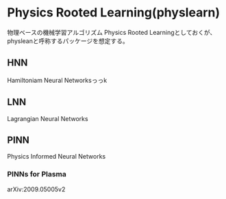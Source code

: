 # Physics Rooted Learning(physlearn)

物理ベースの機械学習アルゴリズム
Physics Rooted Learningとしておくが、physleanと呼称するパッケージを想定する。

## HNN

Hamiltoniam Neural Networksっっk

## LNN

Lagrangian Neural Networks

## PINN

Physics Informed Neural Networks

### PINNs for Plasma

arXiv:2009.05005v2